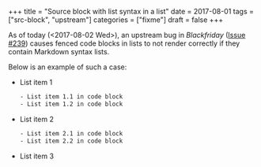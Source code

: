 +++
title = "Source block with list syntax in a list"
date = 2017-08-01
tags = ["src-block", "upstream"]
categories = ["fixme"]
draft = false
+++

As of today (<span class="timestamp-wrapper"><span class="timestamp">&lt;2017-08-02 Wed&gt;</span></span>), an upstream bug in _Blackfriday_
([Issue #239](https://github.com/russross/blackfriday/issues/239)) causes fenced code blocks in lists to not render
correctly if they contain Markdown syntax lists.

Below is an example of such a case:

-   List item 1

    ```md
    ‐ List item 1.1 in code block
    ‐ List item 1.2 in code block
    ```
-   List item 2

    ```md
    ‐ List item 2.1 in code block
    ‐ List item 2.2 in code block
    ```
-   List item 3
